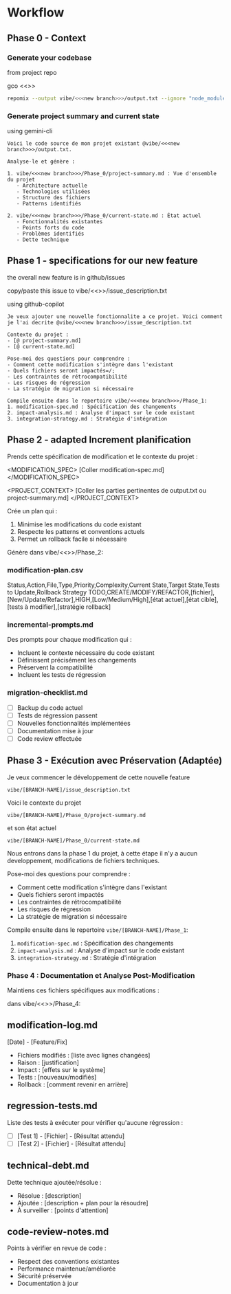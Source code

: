# Workflow

## Phase 0 - Context

### Generate your codebase

from project repo

gco <<<new branch>>>

```bash
repomix --output vibe/<<<new branch>>>/output.txt --ignore "node_modules,dist,build"
```

### Generate project summary and current state

using gemini-cli

```
Voici le code source de mon projet existant @vibe/<<<new branch>>>/output.txt. 

Analyse-le et génère :

1. vibe/<<<new branch>>>/Phase_0/project-summary.md : Vue d'ensemble du projet
   - Architecture actuelle
   - Technologies utilisées
   - Structure des fichiers
   - Patterns identifiés
   
2. vibe/<<<new branch>>>/Phase_0/current-state.md : État actuel
   - Fonctionnalités existantes
   - Points forts du code
   - Problèmes identifiés
   - Dette technique
```

## Phase 1 - specifications for our new feature

the overall new feature is in github/issues

copy/paste this issue to vibe/<<<new branch>>>/issue_description.txt

using github-copilot

```
Je veux ajouter une nouvelle fonctionnalite a ce projet. Voici comment je l'ai decrite @vibe/<<<new branch>>>/issue_description.txt

Contexte du projet :
- [@ project-summary.md]
- [@ current-state.md]

Pose-moi des questions pour comprendre :
- Comment cette modification s'intègre dans l'existant
- Quels fichiers seront impactés=/;
- Les contraintes de rétrocompatibilité
- Les risques de régression
- La stratégie de migration si nécessaire

Compile ensuite dans le repertoire vibe/<<<new branch>>>/Phase_1:
1. modification-spec.md : Spécification des changements
2. impact-analysis.md : Analyse d'impact sur le code existant
3. integration-strategy.md : Stratégie d'intégration
```
## Phase 2 - adapted Increment planification

Prends cette spécification de modification et le contexte du projet :

<MODIFICATION_SPEC>
[Coller modification-spec.md]
</MODIFICATION_SPEC>

<PROJECT_CONTEXT>
[Coller les parties pertinentes de output.txt ou project-summary.md]
</PROJECT_CONTEXT>

Crée un plan qui :
1. Minimise les modifications du code existant
2. Respecte les patterns et conventions actuels
3. Permet un rollback facile si nécessaire

Génère dans vibe/<<<new branch>>>/Phase_2:

### modification-plan.csv
Status,Action,File,Type,Priority,Complexity,Current State,Target State,Tests to Update,Rollback Strategy
TODO,CREATE/MODIFY/REFACTOR,[fichier],[New/Update/Refactor],HIGH,[Low/Medium/High],[état actuel],[état cible],[tests à modifier],[stratégie rollback]

### incremental-prompts.md
Des prompts pour chaque modification qui :
- Incluent le contexte nécessaire du code existant
- Définissent précisément les changements
- Préservent la compatibilité
- Incluent les tests de régression

### migration-checklist.md
- [ ] Backup du code actuel
- [ ] Tests de régression passent
- [ ] Nouvelles fonctionnalités implémentées
- [ ] Documentation mise à jour
- [ ] Code review effectuée

## Phase 3 - Exécution avec Préservation (Adaptée)

Je veux commencer le développement de cette nouvelle feature

`vibe/[BRANCH-NAME]/issue_description.txt`

Voici le contexte du projet

`vibe/[BRANCH-NAME]/Phase_0/project-summary.md`

et son état actuel

`vibe/[BRANCH-NAME]/Phase_0/current-state.md`

Nous entrons dans la phase 1 du projet, à cette étape il n'y a aucun developpement, modifications de fichiers techniques.

Pose-moi des questions pour comprendre :
- Comment cette modification s'intègre dans l'existant
- Quels fichiers seront impactés
- Les contraintes de rétrocompatibilité
- Les risques de régression
- La stratégie de migration si nécessaire

Compile ensuite dans le repertoire `vibe/[BRANCH-NAME]/Phase_1`:
1. `modification-spec.md` : Spécification des changements
2. `impact-analysis.md` : Analyse d'impact sur le code existant
3. `integration-strategy.md` : Stratégie d'intégration



### Phase 4 : Documentation et Analyse Post-Modification

Maintiens ces fichiers spécifiques aux modifications :

dans vibe/<<<new branch>>>/Phase_4:

## modification-log.md
[Date] - [Feature/Fix]
- Fichiers modifiés : [liste avec lignes changées]
- Raison : [justification]
- Impact : [effets sur le système]
- Tests : [nouveaux/modifiés]
- Rollback : [comment revenir en arrière]

## regression-tests.md
Liste des tests à exécuter pour vérifier qu'aucune régression :
- [ ] [Test 1] - [Fichier] - [Résultat attendu]
- [ ] [Test 2] - [Fichier] - [Résultat attendu]

## technical-debt.md
Dette technique ajoutée/résolue :
- Résolue : [description]
- Ajoutée : [description + plan pour la résoudre]
- À surveiller : [points d'attention]

## code-review-notes.md
Points à vérifier en revue de code :
- Respect des conventions existantes
- Performance maintenue/améliorée
- Sécurité préservée
- Documentation à jour